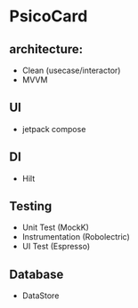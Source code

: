 # PsicoCard

## architecture:
 - Clean (usecase/interactor)
 - MVVM
 
 ## UI
 - jetpack compose
 
 ## DI
 - Hilt
 
 ## Testing
 - Unit Test (MockK)
 - Instrumentation (Robolectric)
 - UI Test (Espresso)

 ## Database
 - DataStore
